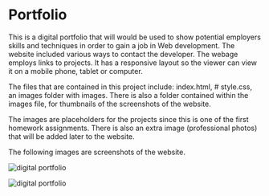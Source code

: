 # Portfolio
This is a digital portfolio that will would be used to show potential employers skills and techniques in order to gain a job in Web development. The website included various ways to contact the developer. The webage employs links to projects. It has a responsive layout so the viewer can view it on a mobile phone, tablet or computer. 

The files that are contained in this project include: index.html, # style.css, an images folder with images. There is also a folder contained within the images file, for thumbnails of the screenshots of the website.


The images are placeholders for the projects since this is one of the first homework assignments. There is also an extra image (professional photos) that will be added later to the website.


The following images are screenshots of the website. 
 
![digital portfolio](.assets/images/screenshot.jpg)

![digital portfolio](.assets/images/screenshot2.jpg)

